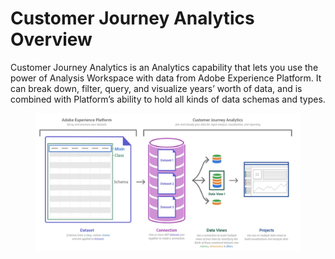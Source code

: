 # Customer Journey Analytics Overview

Customer Journey Analytics is an Analytics capability that lets you use the power of Analysis Workspace with data from Adobe Experience Platform. It can break down, filter, query, and visualize years’ worth of data, and is combined with Platform’s ability to hold all kinds of data schemas and types.

<figure><img src="../.gitbook/assets/cja-architecture.png" alt=""><figcaption></figcaption></figure>
